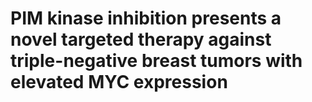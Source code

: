 # PIM kinase inhibition presents a novel targeted therapy against triple-negative breast tumors with elevated MYC expression
